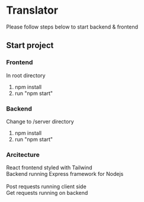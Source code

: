 # Translator

Please follow steps below to start backend & frontend

## Start project

### Frontend

In root directory

1. npm install
2. run "npm start"
### Backend

Change to /server directory

1. npm install
2. run "npm start"

### Arcitecture

React frontend styled with Tailwind<br>
Backend running Express framework for Nodejs<br>
<br>
Post requests running client side <br>
Get requests running on backend
